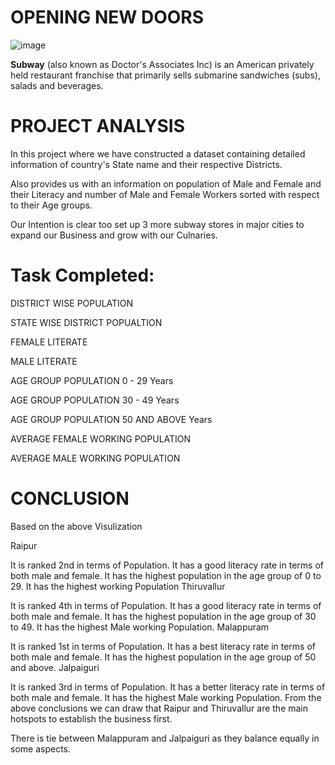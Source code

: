# OPENING NEW DOORS

![image](https://user-images.githubusercontent.com/85668824/121772334-6a0f8d80-cb92-11eb-87b9-effd09d5780f.png)

**Subway** (also known as Doctor's Associates Inc) is an American privately held restaurant franchise that primarily sells submarine sandwiches (subs), salads and beverages.

# PROJECT ANALYSIS

In this project where we have constructed a dataset containing detailed information of country's State name and their respective Districts.

Also provides us with an information on population of Male and Female and their Literacy and number of Male and Female Workers sorted with respect to their Age groups.

Our Intention is clear too set up 3 more subway stores in major cities to expand our Business and grow with our Culnaries.

# Task Completed:

 DISTRICT WISE POPULATION
 
 STATE WISE DISTRICT POPUALTION
 
 FEMALE LITERATE
 
 MALE LITERATE
 
 AGE GROUP POPULATION 0 - 29 Years
 
 AGE GROUP POPULATION 30 - 49 Years
 
 AGE GROUP POPULATION 50 AND ABOVE Years
 
 AVERAGE FEMALE WORKING POPULATION
 
 AVERAGE MALE WORKING POPULATION

# CONCLUSION

Based on the above Visulization

Raipur

It is ranked 2nd in terms of Population.
It has a good literacy rate in terms of both male and female.
It has the highest population in the age group of 0 to 29.
It has the highest working Population
Thiruvallur

It is ranked 4th in terms of Population.
It has a good literacy rate in terms of both male and female.
It has the highest population in the age group of 30 to 49.
It has the highest Male working Population.
Malappuram

It is ranked 1st in terms of Population.
It has a best literacy rate in terms of both male and female.
It has the highest population in the age group of 50 and above.
Jalpaiguri

It is ranked 3rd in terms of Population.
It has a better literacy rate in terms of both male and female.
It has the highest Male working Population.
From the above conclusions we can draw that Raipur and Thiruvallur are the main hotspots to establish the business first.

There is tie between Malappuram and Jalpaiguri as they balance equally in some aspects.

